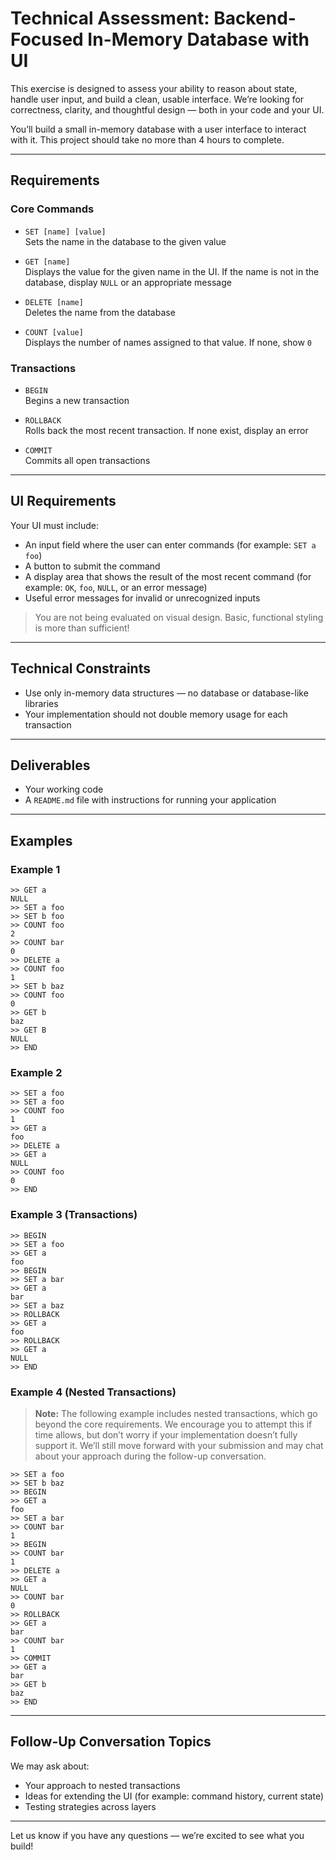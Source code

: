 # Technical Assessment: Backend-Focused In-Memory Database with UI

This exercise is designed to assess your ability to reason about state, handle user input, and build a clean, usable interface. We’re looking for correctness, clarity, and thoughtful design — both in your code and your UI.

You’ll build a small in-memory database with a user interface to interact with it. This project should take no more than 4 hours to complete.

---

## Requirements

### Core Commands

- `SET [name] [value]`  
  Sets the name in the database to the given value

- `GET [name]`  
  Displays the value for the given name in the UI. If the name is not in the database, display `NULL` or an appropriate message

- `DELETE [name]`  
  Deletes the name from the database

- `COUNT [value]`  
  Displays the number of names assigned to that value. If none, show `0`

### Transactions

- `BEGIN`  
  Begins a new transaction

- `ROLLBACK`  
  Rolls back the most recent transaction. If none exist, display an error

- `COMMIT`  
  Commits all open transactions

---

## UI Requirements

Your UI must include:

- An input field where the user can enter commands (for example: `SET a foo`)
- A button to submit the command
- A display area that shows the result of the most recent command (for example: `OK`, `foo`, `NULL`, or an error message)
- Useful error messages for invalid or unrecognized inputs

> You are not being evaluated on visual design. Basic, functional styling is more than sufficient!

---

## Technical Constraints

- Use only in-memory data structures — no database or database-like libraries
- Your implementation should not double memory usage for each transaction

---

## Deliverables

- Your working code
- A `README.md` file with instructions for running your application

---

## Examples

### Example 1
```
>> GET a
NULL
>> SET a foo
>> SET b foo
>> COUNT foo
2
>> COUNT bar
0
>> DELETE a
>> COUNT foo
1
>> SET b baz
>> COUNT foo
0
>> GET b
baz
>> GET B
NULL
>> END
```

### Example 2
```
>> SET a foo
>> SET a foo
>> COUNT foo
1
>> GET a
foo
>> DELETE a
>> GET a
NULL
>> COUNT foo
0
>> END
```

### Example 3 (Transactions)
```
>> BEGIN 
>> SET a foo
>> GET a
foo
>> BEGIN 
>> SET a bar
>> GET a
bar
>> SET a baz
>> ROLLBACK 
>> GET a
foo
>> ROLLBACK 
>> GET a
NULL
>> END
```

### Example 4 (Nested Transactions)
> **Note:** The following example includes nested transactions, which go beyond the core requirements.
> We encourage you to attempt this if time allows, but don’t worry if your implementation doesn’t fully support it.
> We’ll still move forward with your submission and may chat about your approach during the follow-up conversation.

```
>> SET a foo
>> SET b baz
>> BEGIN 
>> GET a
foo
>> SET a bar
>> COUNT bar
1
>> BEGIN 
>> COUNT bar
1
>> DELETE a
>> GET a
NULL
>> COUNT bar
0
>> ROLLBACK 
>> GET a
bar
>> COUNT bar
1
>> COMMIT 
>> GET a
bar
>> GET b
baz
>> END
```

---

## Follow-Up Conversation Topics

We may ask about:

- Your approach to nested transactions
- Ideas for extending the UI (for example: command history, current state)
- Testing strategies across layers

---

Let us know if you have any questions — we’re excited to see what you build!